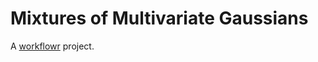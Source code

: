 # Mixtures of Multivariate Gaussians

A [workflowr][] project.

[workflowr]: https://github.com/jdblischak/workflowr
